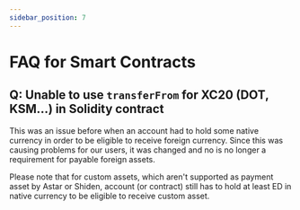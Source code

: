 ```yaml
---
sidebar_position: 7
---
```


# FAQ for Smart Contracts

## Q: Unable to use `transferFrom` for XC20 (DOT, KSM...) in Solidity contract

This was an issue before when an account had to hold some native currency in order to be eligible to receive foreign currency.
Since this was causing problems for our users, it was changed and no is no longer a requirement for payable foreign assets.

Please note that for custom assets, which aren't supported as payment asset by Astar or Shiden, account (or contract) still has
to hold at least ED in native currency to be eligible to receive custom asset.

